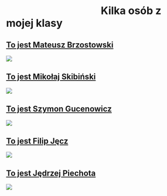 <!DOCTYPE html>
<html lang="pl" >
<head>
<meta charset="utf-8" />
<meta http-equiv="X-UA-Compatible" content="IE=edge,chrome,opera=1" />

<link rel="stylesheet" href="boody.css" type="text/css" />

<title>moja klasa</title>
</head>

<body>

<h1>&nbsp;&nbsp;&nbsp;&nbsp;&nbsp;&nbsp;&nbsp;&nbsp;&nbsp;&nbsp;&nbsp;&nbsp;&nbsp;&nbsp;&nbsp;&nbsp;&nbsp;&nbsp;&nbsp;&nbsp;&nbsp;&nbsp;&nbsp;&nbsp;&nbsp;&nbsp;&nbsp;&nbsp;&nbsp;&nbsp;&nbsp;&nbsp;&nbsp;&nbsp;&nbsp;&nbsp;&nbsp;&nbsp;&nbsp;Kilka osób z mojej klasy</h1>

<a href="https://www.facebook.com/profile.php?id=100067066847556"> <h2> To jest Mateusz Brzostowski </h2> </a>
    
<img src="https://scontent.xx.fbcdn.net/v/t1.15752-9/277688883_522736742708503_7058576684140158855_n.jpg?stp=dst-jpg_s640x640&_nc_cat=107&ccb=1-5&_nc_sid=aee45a&_nc_ohc=m1XbWe09uZEAX8O-1RE&_nc_ad=z-m&_nc_cid=0&_nc_ht=scontent.xx&oh=03_AVKHFCLNq5UhYQz4DYckfgDtFH5aDzrj7mCgVQPE_FAowA&oe=6271A6EC" />

<a href="https://www.facebook.com/Skibakoks"> <h2>To jest Mikołaj Skibiński </h2> </a>


<img src="https://scontent.xx.fbcdn.net/v/t1.15752-9/277834300_953959755314232_6665602027776305285_n.jpg?stp=dst-jpg_s600x600&_nc_cat=102&ccb=1-5&_nc_sid=aee45a&_nc_ohc=ro0oExYSesUAX_wcpir&_nc_ad=z-m&_nc_cid=0&_nc_ht=scontent.xx&oh=03_AVI0U0DBmXH_9f1yHGcaqMeezwfsmCccuGwI2xLJDycmEA&oe=62747873" />

<a href="https://www.facebook.com/szymon.gucenowicz.5"> <h2>To jest Szymon Gucenowicz</h2> </a>

<img src="https://scontent.fktw4-1.fna.fbcdn.net/v/t1.15752-9/277548140_1847311628809461_1129681691551425718_n.jpg?stp=dst-jpg_s1080x2048&_nc_cat=109&ccb=1-5&_nc_sid=ae9488&_nc_ohc=Ck1YR30OhIoAX9PNCJu&_nc_ht=scontent.fktw4-1.fna&oh=03_AVIYKp5IObGRFMcawlEtj3ohfSeyQWd-hqdsxmSLUMPawA&oe=62753B88" />

<a href="https://www.facebook.com/profile.php?id=100077528966307"> <h2>To jest Filip Jęcz</h2> </a>

<img src="https://scontent.fktw4-1.fna.fbcdn.net/v/t1.15752-9/277689044_2418196608323129_4644034010137164458_n.jpg?_nc_cat=111&ccb=1-5&_nc_sid=ae9488&_nc_ohc=aTlKaJhl5BcAX-L9ut7&_nc_ht=scontent.fktw4-1.fna&oh=03_AVIJilQejwYOdtsHIDcNBlYoesujVINYhqzz2bje1JXn8g&oe=627372A9" />

<a href="https://www.facebook.com/jedrek.piechota"> <h2>To jest Jędrzej Piechota</h2> </a>


<img src="https://scontent.fktw1-1.fna.fbcdn.net/v/t1.15752-9/277736900_5114715551949033_3759693772465097564_n.jpg?stp=dst-jpg_s1080x2048&_nc_cat=101&ccb=1-5&_nc_sid=ae9488&_nc_ohc=H3WzYCLE-4kAX9agzqe&_nc_ht=scontent.fktw1-1.fna&oh=03_AVLmw11AeXjtPV1Fcdkj5C3nfith-oyT282VSBpEV-3iXw&oe=62744BFE" />




</body>
